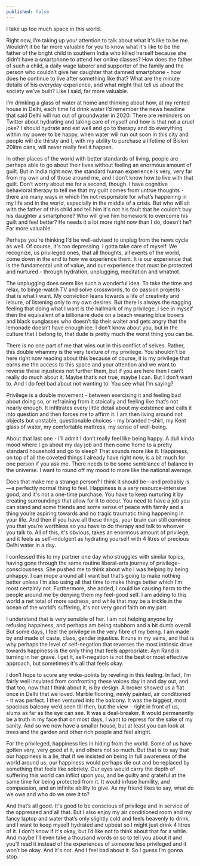 ```yaml
---
published: false
---
```

I take up too much space in this world.

Right now, I’m taking up your attention to talk about what it's like to be me. Wouldn’t it be far more valuable for you to know what it's like to be the father of the bright child in southern India who killed herself because she didn’t have a smartphone to attend her online classes? How does the father of such a child, a daily wage laborer and supporter of the family and the person who couldn’t give her daughter that damned smartphone - how does he continue to live after something like that? What are the minute details of his everyday experience, and what might that tell us about the society we’ve built? Like I said, far more valuable. 

I’m drinking a glass of water at home and thinking about how, at my rented house in Delhi, each time I’d drink water I’d remember the news headline that said Delhi will run out of groundwater in 2020. There are reminders on Twitter about hydrating and taking care of myself and how is that not a cruel joke? I should hydrate and eat well and go to therapy and do everything within my power to be happy, when water will run out soon in this city and people will die thirsty and I, with my ability to purchase a lifetime of Bisleri 20litre cans, will never really feel it happen. 

In other places of the world with better standards of living, people are perhaps able to go about their lives without feeling an enormous amount of guilt. But in India right now, the standard human experience is very, very far from my own and of those around me, and I don’t know how to live with that guilt. Don’t worry about me for a second, though. I have cognitive behavioral therapy to tell me that my guilt comes from untrue thoughts - there are many ways in which I’m not responsible for what’s happening in my life and in the world, especially in the middle of a crisis. But who will sit with the father of this child and tell him it's not his fault that he couldn’t buy his daughter a smartphone? Who will give him homework to overcome his guilt and feel better? He needs it a lot more right now than I do, doesn’t he? Far more valuable. 

Perhaps you’re thinking I’d be well-advised to unplug from the news cycle as well. Of course, it's too depressing. I gotta take care of myself. We recognize, us privileged ones, that all thoughts, all events of the world, come down in the end to how we experience them. It is our experience that is the fundamental unit of value, and our experience that must be protected and nurtured - through hydration, unplugging, meditation and whatnot. 

The unplugging does seem like such a wonderful idea. To take the time and relax, to binge-watch TV and solve crosswords, to do passion projects - that is what I want. My conviction leans towards a life of creativity and leisure, of listening only to my own desires. But there is always the nagging feeling that doing what I want is the hallmark of my privilege. I see in myself then the equivalent of a billionaire dude on a beach wearing blue boxers and black sunglasses who doesn’t tip their waiter and gets angry that the lemonade doesn’t have enough ice. I don’t know about you, but in the culture that I belong to, that dude is pretty much the worst thing you can be. 

There is no one part of me that wins out in this conflict of selves. Rather, this double whammy is the very texture of my privilege. You shouldn’t be here right now reading about this because of course, it is my privilege that earns me the access to this space and your attention and we want to reverse these injustices not further them, but if you are here then I can’t really do much about it. Maybe that’s not true, maybe I can. But I don’t want to. And I do feel bad about not wanting to. You see what I’m saying?

Privilege is a double movement - between exercising it and feeling bad about doing so, or refraining from it stoically and feeling like that’s not nearly enough. It infiltrates every little detail about my existence and calls it into question and then forces me to affirm it. I am then living around not objects but unstable, questionable choices - my branded t-shirt, my Kent glass of water, my comfortable mattress, my sense of well-being. 

About that last one - I’ll admit I don’t really feel like being happy. A dull kinda mood where I go about my day job and then come home to a pretty standard household and go to sleep? That sounds more like it. Happiness, on top of all the coveted things I already have right now, is a bit much for one person if you ask me. There needs to be some semblance of balance in the universe.  I want to round off my mood to more like the national average.

Does that make me a strange person? I think it should be—and probably is—a perfectly normal thing to feel. Happiness is a very resource-intensive good, and it's not a one-time purchase. You have to keep nurturing it by creating surroundings that allow for it to occur. You need to have a job you can stand and some friends and some sense of peace with family and a thing you’re aspiring towards and no tragic traumatic thing happening in your life. And then if you have all these things, your brain can still convince you that you’re worthless so you have to do therapy and talk to whoever you talk to. All of this, it's obvious, takes an enormous amount of privilege, and it feels as self-indulgent as hydrating yourself with 4 litres of precious Delhi water in a day. 

I confessed this to my partner one day who struggles with similar topics, having gone through the same routine liberal-arts journey of privilege-consciousness. She pushed me to think about who I was helping by being unhappy. I can mope around all I want but that’s going to make nothing better unless I’m also using all that time to make things better which I’m most certainly not. Furthermore, she added, I could be causing harm to the people around me by denying them my feel-good self. I am adding to this world a net total of more sadness, and while that may be a trickle in the ocean of the world’s suffering, it's not very good faith on my part. 

I understand that is very sensible of her. I am not helping anyone by refusing happiness, and perhaps am being stubborn and a bit dumb overall. But some days, I feel the privilege in the very fibre of my being. I am made by and made of caste, class, gender injustice. It runs in my veins, and that is why perhaps the level of self-negation that reverses the most intrinsic drive towards happiness is the only thing that feels appropriate. Ayn Rand is turning in her grave. I get it, self-negation is not the best or most effective approach, but sometimes it's all that feels okay.

I don’t hope to score any woke-points by reveling in this feeling. In fact, I’m fairly well insulated from confronting these voices day in and day out, and that too, now that I think about it, is by design. A broker showed us a flat once in Delhi that we loved. Marble flooring, newly painted, air conditioned - it was perfect. I then ventured into the balcony. It was the biggest, most spacious balcony we’d seen till then, but the view - right in front of us, slums as far as the eye can see. It was a deal-breaker. It would permanently be a truth in my face that on most days, I want to repress for the sake of my sanity. And so we now have a smaller house, but at least you can look at trees and the garden and other rich people and feel alright. 

For the privileged, happiness lies in hiding from the world. Some of us have gotten very, very good at it, and others not so much. But that is to say that our happiness is a lie, that if we insisted on being in full awareness of the world around us, our happiness would perhaps die out and be replaced by something that feels like sobriety. Our eyes would carry the depth of suffering this world can inflict upon you, and be guilty and grateful at the same time for being protected from it. It would infuse humility, and compassion, and an infinite ability to give. As my friend likes to say, what do we owe and who do we owe it to?

And that’s all good. It's good to be conscious of privilege and in service of the oppressed and all that. But I also enjoy my air conditioned room and my fancy laptop and water that’s only slightly cold and feels heavenly to drink, and I want to keep myself hydrated and upbeat so I might just drink 4 litres of it. I don’t know if it's okay, but I’d like not to think about that for a while. And maybe I’ll even take a thousand words or so to tell you about it and you’ll read it instead of the experiences of someone less privileged and it won’t be okay. And it's not. And I feel bad about it. So I guess I’m gonna stop.

